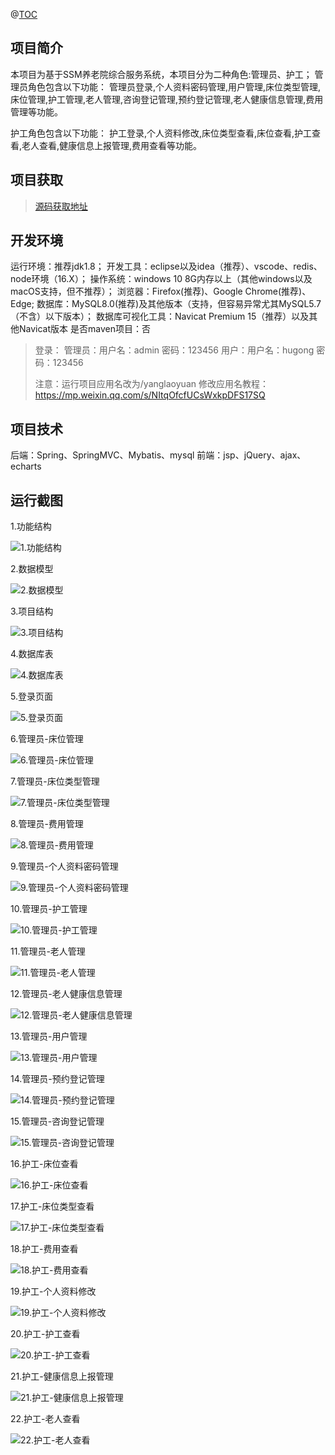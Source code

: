 
@[TOC](基于SSM（非maven）的养老院综合服务管理系统)
## 项目简介
本项目为基于SSM养老院综合服务系统，本项目分为二种角色:管理员、护工；
管理员角色包含以下功能：
管理员登录,个人资料密码管理,用户管理,床位类型管理,床位管理,护工管理,老人管理,咨询登记管理,预约登记管理,老人健康信息管理,费用管理等功能。

护工角色包含以下功能：
护工登录,个人资料修改,床位类型查看,床位查看,护工查看,老人查看,健康信息上报管理,费用查看等功能。

## 项目获取
> [源码获取地址](http://www.manoncode.cn/details?id=136)

 
## 开发环境

运行环境：推荐jdk1.8；
开发工具：eclipse以及idea（推荐）、vscode、redis、node环境（16.X）；
操作系统：windows 10 8G内存以上（其他windows以及macOS支持，但不推荐）；
浏览器：Firefox(推荐)、Google Chrome(推荐)、Edge;
数据库：MySQL8.0(推荐)及其他版本（支持，但容易异常尤其MySQL5.7（不含）以下版本）；
数据库可视化工具：Navicat Premium 15（推荐）以及其他Navicat版本
是否maven项目：否

>登录：
管理员：用户名：admin 密码：123456
用户：用户名：hugong 密码：123456
>
>注意：运行项目应用名改为/yanglaoyuan
修改应用名教程：https://mp.weixin.qq.com/s/NItqOfcfUCsWxkpDFS17SQ

## 项目技术
 
后端：Spring、SpringMVC、Mybatis、mysql
前端：jsp、jQuery、ajax、echarts

## 运行截图


  1.功能结构 

![1.功能结构](https://img-blog.csdnimg.cn/img_convert/5737e10701511b106cb26699a6f6d17e.png)

  2.数据模型 

![2.数据模型](https://img-blog.csdnimg.cn/img_convert/c4fa1fcdb8c587abf13d70d8f2c99ca2.png)

  3.项目结构 

![3.项目结构](https://img-blog.csdnimg.cn/img_convert/d54fedf6348cb5651f6610ca6a7dee93.png)

  4.数据库表 

![4.数据库表](https://img-blog.csdnimg.cn/img_convert/0807fdcce4012f8fa1c646a898a5b2fe.png)

  5.登录页面 

![5.登录页面](https://img-blog.csdnimg.cn/img_convert/91e6b5ea8838e504c13ae541a6c18628.png)

  6.管理员-床位管理 

![6.管理员-床位管理](https://img-blog.csdnimg.cn/img_convert/76dd3e00bae9320adca9f062c4b7c6e4.jpeg)

  7.管理员-床位类型管理 

![7.管理员-床位类型管理](https://img-blog.csdnimg.cn/img_convert/5d4d6452537997fdbfcbe499b2eea0da.jpeg)

  8.管理员-费用管理 

![8.管理员-费用管理](https://img-blog.csdnimg.cn/img_convert/905bc9205b0bf750ac7a2d3d6fde18d9.jpeg)

  9.管理员-个人资料密码管理 

![9.管理员-个人资料密码管理](https://img-blog.csdnimg.cn/img_convert/d1ddcf373c2a19450ff2774cb69e2448.jpeg)

  10.管理员-护工管理 

![10.管理员-护工管理](https://img-blog.csdnimg.cn/img_convert/851f9741220170a625380b9166de6ffa.jpeg)

  11.管理员-老人管理 

![11.管理员-老人管理](https://img-blog.csdnimg.cn/img_convert/6e798538fc27f041df7a5f34da558056.jpeg)

  12.管理员-老人健康信息管理 

![12.管理员-老人健康信息管理](https://img-blog.csdnimg.cn/img_convert/7cbae202c7423feca657f2b7ebf0baa5.jpeg)

  13.管理员-用户管理 

![13.管理员-用户管理](https://img-blog.csdnimg.cn/img_convert/28e380d45e9095734e84c8acc54dcf98.jpeg)

  14.管理员-预约登记管理 

![14.管理员-预约登记管理](https://img-blog.csdnimg.cn/img_convert/5f75ee721dd9232bbf943374d45cfac9.jpeg)

  15.管理员-咨询登记管理 

![15.管理员-咨询登记管理](https://img-blog.csdnimg.cn/img_convert/a1fed5c07adf949849e47be27f138f1b.jpeg)

  16.护工-床位查看 

![16.护工-床位查看](https://img-blog.csdnimg.cn/img_convert/d1327b8af0983ef07ba09bcee5a8c039.jpeg)

  17.护工-床位类型查看 

![17.护工-床位类型查看](https://img-blog.csdnimg.cn/img_convert/88f2d5ce8fbba1af6dbeeaa4e5a49de2.jpeg)

  18.护工-费用查看 

![18.护工-费用查看](https://img-blog.csdnimg.cn/img_convert/6e892c171371f14edc21640b985acc8e.jpeg)

  19.护工-个人资料修改 

![19.护工-个人资料修改](https://img-blog.csdnimg.cn/img_convert/f59473fdceb943c1530f5fa8ebeb771a.jpeg)

  20.护工-护工查看 

![20.护工-护工查看](https://img-blog.csdnimg.cn/img_convert/9c0fda92d7c45e8036370bb8f0f7d147.jpeg)

  21.护工-健康信息上报管理 

![21.护工-健康信息上报管理](https://img-blog.csdnimg.cn/img_convert/4cd2ff8bfffa41a09c80c20084ce0ee7.jpeg)

  22.护工-老人查看 

![22.护工-老人查看](https://img-blog.csdnimg.cn/img_convert/64fec51eb3605d6d0ec5781115711a3f.jpeg)
